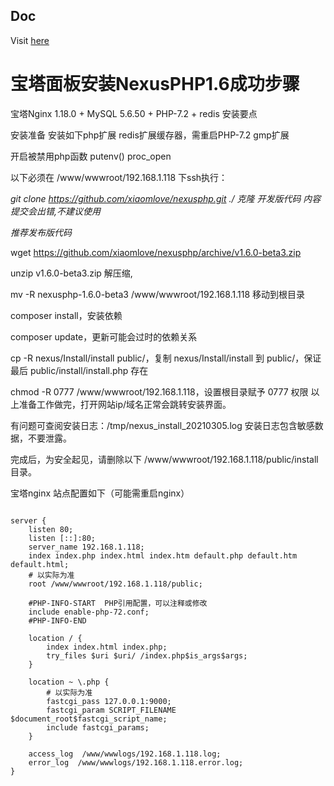 ## Doc
Visit [here](http://doc.nexusphp.org/)

# 宝塔面板安装NexusPHP1.6成功步骤

宝塔Nginx 1.18.0 + MySQL 5.6.50 + PHP-7.2 + redis 安装要点

安装准备
安装如下php扩展
redis扩展缓存器，需重启PHP-7.2
gmp扩展

开启被禁用php函数
putenv()
proc_open


以下必须在 /www/wwwroot/192.168.1.118 下ssh执行：

_git clone https://github.com/xiaomlove/nexusphp.git ./ 克隆_     *开发版代码 内容提交会出错,不建议使用*

*推荐发布版代码*

wget https://github.com/xiaomlove/nexusphp/archive/v1.6.0-beta3.zip

unzip v1.6.0-beta3.zip  解压缩,

mv -R  nexusphp-1.6.0-beta3   /www/wwwroot/192.168.1.118  移动到根目录


composer install，安装依赖

composer update，更新可能会过时的依赖关系

cp -R nexus/Install/install public/，复制 nexus/Install/install 到 public/，保证最后 public/install/install.php 存在

chmod -R 0777 /www/wwwroot/192.168.1.118，设置根目录赋予 0777 权限
以上准备工作做完，打开网站ip/域名正常会跳转安装界面。


有问题可查阅安装日志：/tmp/nexus_install_20210305.log
安装日志包含敏感数据，不要泄露。

完成后，为安全起见，请删除以下 /www/wwwroot/192.168.1.118/public/install 目录。



宝塔nginx 站点配置如下（可能需重启nginx）
```

server {
    listen 80;
    listen [::]:80;
    server_name 192.168.1.118;
    index index.php index.html index.htm default.php default.htm default.html;
    # 以实际为准
    root /www/wwwroot/192.168.1.118/public;

    #PHP-INFO-START  PHP引用配置，可以注释或修改
    include enable-php-72.conf;
    #PHP-INFO-END
    
    location / {
        index index.html index.php;
        try_files $uri $uri/ /index.php$is_args$args;
    }

    location ~ \.php {
        # 以实际为准
        fastcgi_pass 127.0.0.1:9000; 
        fastcgi_param SCRIPT_FILENAME $document_root$fastcgi_script_name;
        include fastcgi_params;
    }

    access_log  /www/wwwlogs/192.168.1.118.log;
    error_log  /www/wwwlogs/192.168.1.118.error.log;
}

```
